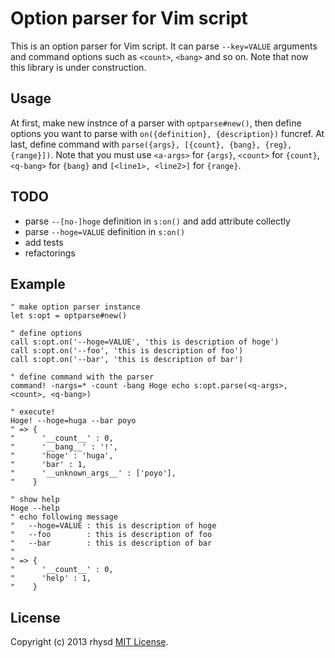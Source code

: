 Option parser for Vim script
============================

This is an option parser for Vim script. It can parse `--key=VALUE` arguments and command options such as `<count>`, `<bang>` and so on.
Note that now this library is under construction.

## Usage

At first, make new instnce of a parser with `optparse#new()`, then define options you want to parse with `on({definition}, {description})` funcref.  At last, define command with `parse({args}, [{count}, {bang}, {reg}, {range}])`.  Note that you must use `<a-args>` for `{args}`, `<count>` for `{count}`, `<q-bang>` for `{bang}` and `[<line1>, <line2>]` for `{range}`.

## TODO

- parse `--[no-]hoge` definition in `s:on()` and add attribute collectly
- parse `--hoge=VALUE` definition in `s:on()`
- add tests
- refactorings

## Example

```vim
" make option parser instance
let s:opt = optparse#new()

" define options
call s:opt.on('--hoge=VALUE', 'this is description of hoge')
call s:opt.on('--foo', 'this is description of foo')
call s:opt.on('--bar', 'this is description of bar')

" define command with the parser
command! -nargs=* -count -bang Hoge echo s:opt.parse(<q-args>, <count>, <q-bang>)

" execute!
Hoge! --hoge=huga --bar poyo
" => {
"      '__count__' : 0,
"      '__bang__' : '!',
"      'hoge' : 'huga',
"      'bar' : 1,
"      '__unknown_args__' : ['poyo'],
"    }

" show help
Hoge --help
" echo following message
"   --hoge=VALUE : this is description of hoge
"   --foo        : this is description of foo
"   --bar        : this is description of bar
"
" => {
"      '__count__' : 0,
"      'help' : 1,
"    }
```

## License

Copyright (c) 2013 rhysd [MIT License](http://opensource.org/licenses/MIT).
